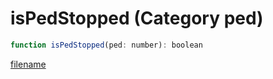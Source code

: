 # isPedStopped (Category ped)

```js
function isPedStopped(ped: number): boolean
```

[filename](isPedStopped_m.md ':include')